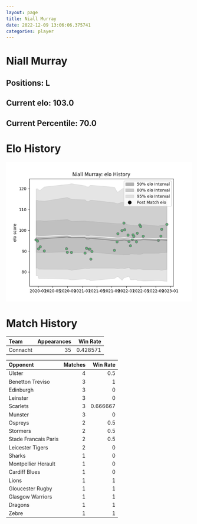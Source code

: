 ```yaml
---  
layout: page  
title: Niall Murray  
date: 2022-12-09 13:06:06.375741  
categories: player  
---
```

# Niall Murray

## Positions: L

## Current elo: 103.0

## Current Percentile: 70.0

# Elo History


![elo history](history_NiallMurray.png)
# Match History


| Team     |   Appearances |   Win Rate |
|:---------|--------------:|-----------:|
| Connacht |            35 |   0.428571 |

| Opponent             |   Matches |   Win Rate |
|:---------------------|----------:|-----------:|
| Ulster               |         4 |   0.5      |
| Benetton Treviso     |         3 |   1        |
| Edinburgh            |         3 |   0        |
| Leinster             |         3 |   0        |
| Scarlets             |         3 |   0.666667 |
| Munster              |         3 |   0        |
| Ospreys              |         2 |   0.5      |
| Stormers             |         2 |   0.5      |
| Stade Francais Paris |         2 |   0.5      |
| Leicester Tigers     |         2 |   0        |
| Sharks               |         1 |   0        |
| Montpellier Herault  |         1 |   0        |
| Cardiff Blues        |         1 |   0        |
| Lions                |         1 |   1        |
| Gloucester Rugby     |         1 |   1        |
| Glasgow Warriors     |         1 |   1        |
| Dragons              |         1 |   1        |
| Zebre                |         1 |   1        |